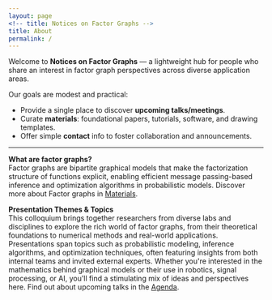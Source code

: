 ```yaml
---
layout: page
<!-- title: Notices on Factor Graphs -->
title: About
permalink: /
---
```



Welcome to **Notices on Factor Graphs** — a lightweight hub for people who share an interest in factor graph perspectives across diverse application areas.

Our goals are modest and practical:

- Provide a single place to discover **upcoming talks/meetings**.
- Curate **materials**: foundational papers, tutorials, software, and drawing templates.
- Offer simple **contact** info to foster collaboration and announcements.

---

**What are factor graphs?**  
Factor graphs are bipartite graphical models that make the factorization structure of functions explicit, enabling efficient message passing-based inference and optimization algorithms in probabilistic models. Discover more about Factor graphs in [Materials](./materials).

**Presentation Themes & Topics**  
This colloquium brings together researchers from diverse labs and disciplines to explore the rich world of factor graphs, from their theoretical foundations to numerical methods and real-world applications. Presentations span topics such as probabilistic modeling, inference algorithms, and optimization techniques, often featuring insights from both internal teams and invited external experts. Whether you're interested in the mathematics behind graphical models or their use in robotics, signal processing, or AI, you'll find a stimulating mix of ideas and perspectives here. Find out about upcoming talks in the [Agenda](./agenda).

